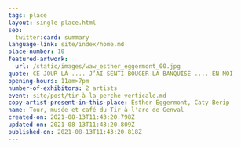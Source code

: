 ```yaml
---
tags: place
layout: single-place.html
seo:
  twitter:card: summary
language-link: site/index/home.md
place-number: 10
featured-artwork:
  url: /static/images/waw_esther_eggermont_00.jpg
quote: CE JOUR-LÀ .... J’AI SENTI BOUGER LA BANQUISE .... EN MOI
opening-hours: 11am>7pm
number-of-exhibitors: 2 artists
event: site/post/tir-à-la-perche-verticale.md
copy-artist-present-in-this-place: Esther Eggermont, Caty Berip
name: Tour, musée et café du Tir à l'arc de Genval
created-on: 2021-08-13T11:43:20.798Z
updated-on: 2021-08-13T11:43:20.809Z
published-on: 2021-08-13T11:43:20.818Z
---
```

